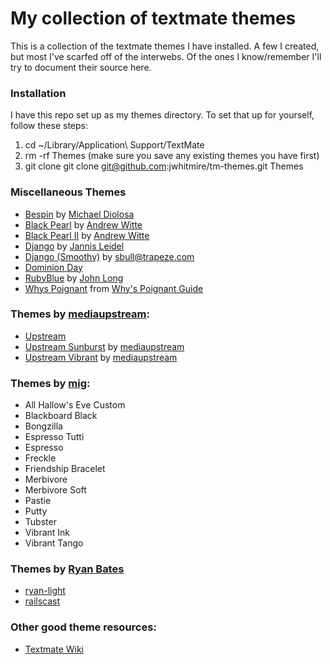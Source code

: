 # My collection of textmate themes

This is a collection of the textmate themes I have installed.  A few I created, but most I've
scarfed off of the interwebs.  Of the ones I know/remember I'll try to document their source here.

### Installation

I have this repo set up as my themes directory.  To set that up for yourself, follow these steps:

1. cd ~/Library/Application\ Support/TextMate
1. rm -rf Themes (make sure you save any existing themes you have first)
1. git clone git clone git@github.com:jwhitmire/tm-themes.git Themes

### Miscellaneous Themes

* [Bespin](http://deepend.com/mdiolosa/Bespin.tmTheme) by [Michael Diolosa](http://deepend.com/)
* [Black Pearl](http://github.com/ajwitte/textmate-goodies/blob/master/Black%20Pearl.tmTheme) by [Andrew Witte](http://github.com/ajwitte)
* [Black Pearl II](http://github.com/ajwitte/textmate-goodies/blob/master/Black%20Pearl%20II.tmTheme) by [Andrew Witte](http://github.com/ajwitte)
* [Django](http://code.djangoproject.com/attachment/wiki/TextMate/Django.tmTheme.zip) by [Jannis Leidel](http://jannisleidel.com/2007/05/django-textmate-theme/)
* [Django (Smoothy)](http://code.djangoproject.com/attachment/wiki/TextMate/django-smoothytmtheme.zip) by sbull@trapeze.com
* [Dominion Day](http://www.khiltd.com/software/dominion_day)
* [RubyBlue](http://github.com/jlong/rubyblue/blob/master/RubyBlue.tmTheme) by [John Long](http://github.com/jlong)
* [Whys Poignant](http://trippledoubleyou.subtlegradient.com/tmthemes/Whys%20Poignant.tmTheme) from [Why's Poignant Guide](http://poignantguide.net/ruby/)


### Themes by [mediaupstream](http://github.com/mediaupstream):

* [Upstream](http://github.com/mediaupstream/Upstream-Textmate-Themes/blob/master/Upstream/Upstream.tmTheme)
* [Upstream Sunburst](http://github.com/mediaupstream/Upstream-Textmate-Themes/blob/master/Upstream%20Sunburst/Upstream%20Sunburst.tmTheme) by [mediaupstream](http://github.com/mediaupstream)
* [Upstream Vibrant](http://github.com/mediaupstream/Upstream-Textmate-Themes/blob/master/Upstream%20Vibrant/Upstream%20Vibrant.tmTheme) by [mediaupstream](http://github.com/mediaupstream)


### Themes by [mig](http://github.com/mig/textmate_themes):

* All Hallow's Eve Custom
* Blackboard Black
* Bongzilla
* Espresso Tutti
* Espresso
* Freckle
* Friendship Bracelet
* Merbivore
* Merbivore Soft
* Pastie
* Putty
* Tubster
* Vibrant Ink
* Vibrant Tango


### Themes by [Ryan Bates](http://github.com/ryanb)

* [ryan-light](http://github.com/ryanb/textmate-themes/blob/master/ryan-light.tmTheme)
* [railscast](http://github.com/ryanb/textmate-themes/blob/master/railscasts.tmTheme)


### Other good theme resources:

* [Textmate Wiki](http://wiki.macromates.com/Themes/UserSubmittedThemes)